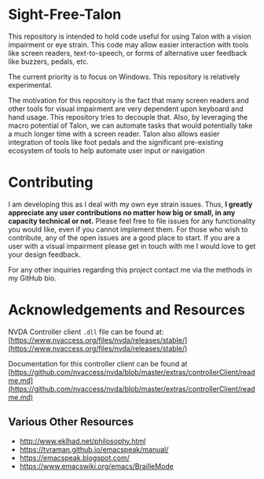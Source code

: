 # Sight-Free-Talon

This repository is intended to hold code useful for using Talon with a vision impairment or eye strain. This code may allow easier interaction with tools like screen readers, text-to-speech, or forms of alternative user feedback like buzzers, pedals, etc.

The current priority is to focus on Windows. This repository is relatively experimental.

The motivation for this repository is the fact that many screen readers and other tools for visual impairment are very dependent upon keyboard and hand usage. This repository tries to decouple that. Also, by leveraging the macro potential of Talon, we can automate tasks that would potentially take a much longer time with a screen reader. Talon also allows easier integration of tools like foot pedals and the significant pre-existing ecosystem of tools to help automate user input or navigation

# Contributing

I am developing this as I deal with my own eye strain issues. Thus, **I greatly appreciate any user contributions no matter how big or small, in any capacity technical or not.** Please feel free to file issues for any functionality you would like, even if you cannot implement them. For those who wish to contribute, any of the open issues are a good place to start. If you are a user with a visual impairment please get in touch with me I would love to get your design feedback.

For any other inquiries regarding this project contact me via the methods in my GitHub bio.

# Acknowledgements and Resources

NVDA Controller client `.dll` file can be found at: [https://www.nvaccess.org/files/nvda/releases/stable/](https://www.nvaccess.org/files/nvda/releases/stable/)

Documentation for this controller client can be found at
[https://github.com/nvaccess/nvda/blob/master/extras/controllerClient/readme.md](https://github.com/nvaccess/nvda/blob/master/extras/controllerClient/readme.md)

## Various Other Resources

- http://www.eklhad.net/philosophy.html
- https://tvraman.github.io/emacspeak/manual/
- https://emacspeak.blogspot.com/
- https://www.emacswiki.org/emacs/BrailleMode
